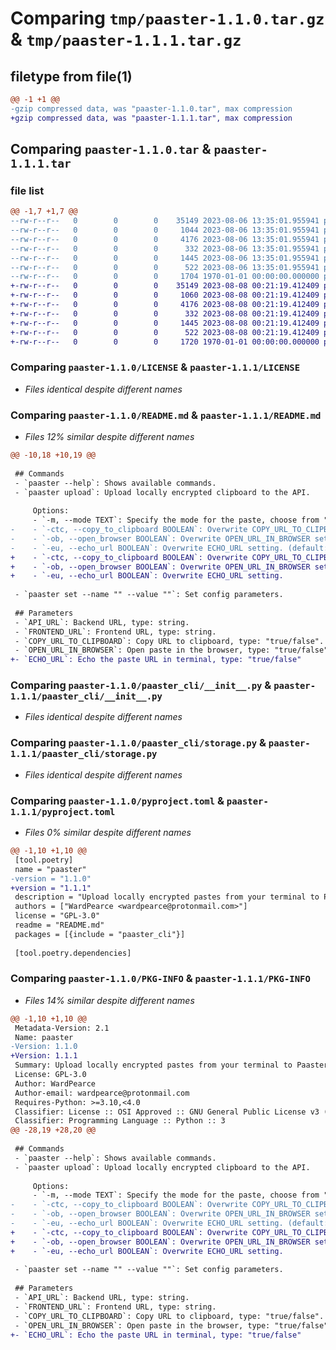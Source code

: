 # Comparing `tmp/paaster-1.1.0.tar.gz` & `tmp/paaster-1.1.1.tar.gz`

## filetype from file(1)

```diff
@@ -1 +1 @@
-gzip compressed data, was "paaster-1.1.0.tar", max compression
+gzip compressed data, was "paaster-1.1.1.tar", max compression
```

## Comparing `paaster-1.1.0.tar` & `paaster-1.1.1.tar`

### file list

```diff
@@ -1,7 +1,7 @@
--rw-r--r--   0        0        0    35149 2023-08-06 13:35:01.955941 paaster-1.1.0/LICENSE
--rw-r--r--   0        0        0     1044 2023-08-06 13:35:01.955941 paaster-1.1.0/README.md
--rw-r--r--   0        0        0     4176 2023-08-06 13:35:01.955941 paaster-1.1.0/paaster_cli/__init__.py
--rw-r--r--   0        0        0      332 2023-08-06 13:35:01.955941 paaster-1.1.0/paaster_cli/misc.py
--rw-r--r--   0        0        0     1445 2023-08-06 13:35:01.955941 paaster-1.1.0/paaster_cli/storage.py
--rw-r--r--   0        0        0      522 2023-08-06 13:35:01.955941 paaster-1.1.0/pyproject.toml
--rw-r--r--   0        0        0     1704 1970-01-01 00:00:00.000000 paaster-1.1.0/PKG-INFO
+-rw-r--r--   0        0        0    35149 2023-08-08 00:21:19.412409 paaster-1.1.1/LICENSE
+-rw-r--r--   0        0        0     1060 2023-08-08 00:21:19.412409 paaster-1.1.1/README.md
+-rw-r--r--   0        0        0     4176 2023-08-08 00:21:19.412409 paaster-1.1.1/paaster_cli/__init__.py
+-rw-r--r--   0        0        0      332 2023-08-08 00:21:19.412409 paaster-1.1.1/paaster_cli/misc.py
+-rw-r--r--   0        0        0     1445 2023-08-08 00:21:19.412409 paaster-1.1.1/paaster_cli/storage.py
+-rw-r--r--   0        0        0      522 2023-08-08 00:21:19.412409 paaster-1.1.1/pyproject.toml
+-rw-r--r--   0        0        0     1720 1970-01-01 00:00:00.000000 paaster-1.1.1/PKG-INFO
```

### Comparing `paaster-1.1.0/LICENSE` & `paaster-1.1.1/LICENSE`

 * *Files identical despite different names*

### Comparing `paaster-1.1.0/README.md` & `paaster-1.1.1/README.md`

 * *Files 12% similar despite different names*

```diff
@@ -10,18 +10,19 @@
 
 ## Commands
 - `paaster --help`: Shows available commands.
 - `paaster upload`: Upload locally encrypted clipboard to the API.
 
     Options:
     - `-m, --mode TEXT`: Specify the mode for the paste, choose from "clipboard", "file", or "inline". (default: clipboard)
-    - `-ctc, --copy_to_clipboard BOOLEAN`: Overwrite COPY_URL_TO_CLIPBOARD setting. (default: True)
-    - `-ob, --open_browser BOOLEAN`: Overwrite OPEN_URL_IN_BROWSER setting. (default: True)
-    - `-eu, --echo_url BOOLEAN`: Overwrite ECHO_URL setting. (default: False)
+    - `-ctc, --copy_to_clipboard BOOLEAN`: Overwrite COPY_URL_TO_CLIPBOARD setting.
+    - `-ob, --open_browser BOOLEAN`: Overwrite OPEN_URL_IN_BROWSER setting.
+    - `-eu, --echo_url BOOLEAN`: Overwrite ECHO_URL setting.
 
 - `paaster set --name "" --value ""`: Set config parameters.
 
 ## Parameters
 - `API_URL`: Backend URL, type: string.
 - `FRONTEND_URL`: Frontend URL, type: string.
 - `COPY_URL_TO_CLIPBOARD`: Copy URL to clipboard, type: "true/false".
 - `OPEN_URL_IN_BROWSER`: Open paste in the browser, type: "true/false".
+- `ECHO_URL`: Echo the paste URL in terminal, type: "true/false"
```

### Comparing `paaster-1.1.0/paaster_cli/__init__.py` & `paaster-1.1.1/paaster_cli/__init__.py`

 * *Files identical despite different names*

### Comparing `paaster-1.1.0/paaster_cli/storage.py` & `paaster-1.1.1/paaster_cli/storage.py`

 * *Files identical despite different names*

### Comparing `paaster-1.1.0/pyproject.toml` & `paaster-1.1.1/pyproject.toml`

 * *Files 0% similar despite different names*

```diff
@@ -1,10 +1,10 @@
 [tool.poetry]
 name = "paaster"
-version = "1.1.0"
+version = "1.1.1"
 description = "Upload locally encrypted pastes from your terminal to Paaster"
 authors = ["WardPearce <wardpearce@protonmail.com>"]
 license = "GPL-3.0"
 readme = "README.md"
 packages = [{include = "paaster_cli"}]
 
 [tool.poetry.dependencies]
```

### Comparing `paaster-1.1.0/PKG-INFO` & `paaster-1.1.1/PKG-INFO`

 * *Files 14% similar despite different names*

```diff
@@ -1,10 +1,10 @@
 Metadata-Version: 2.1
 Name: paaster
-Version: 1.1.0
+Version: 1.1.1
 Summary: Upload locally encrypted pastes from your terminal to Paaster
 License: GPL-3.0
 Author: WardPearce
 Author-email: wardpearce@protonmail.com
 Requires-Python: >=3.10,<4.0
 Classifier: License :: OSI Approved :: GNU General Public License v3 (GPLv3)
 Classifier: Programming Language :: Python :: 3
@@ -28,19 +28,20 @@
 
 ## Commands
 - `paaster --help`: Shows available commands.
 - `paaster upload`: Upload locally encrypted clipboard to the API.
 
     Options:
     - `-m, --mode TEXT`: Specify the mode for the paste, choose from "clipboard", "file", or "inline". (default: clipboard)
-    - `-ctc, --copy_to_clipboard BOOLEAN`: Overwrite COPY_URL_TO_CLIPBOARD setting. (default: True)
-    - `-ob, --open_browser BOOLEAN`: Overwrite OPEN_URL_IN_BROWSER setting. (default: True)
-    - `-eu, --echo_url BOOLEAN`: Overwrite ECHO_URL setting. (default: False)
+    - `-ctc, --copy_to_clipboard BOOLEAN`: Overwrite COPY_URL_TO_CLIPBOARD setting.
+    - `-ob, --open_browser BOOLEAN`: Overwrite OPEN_URL_IN_BROWSER setting.
+    - `-eu, --echo_url BOOLEAN`: Overwrite ECHO_URL setting.
 
 - `paaster set --name "" --value ""`: Set config parameters.
 
 ## Parameters
 - `API_URL`: Backend URL, type: string.
 - `FRONTEND_URL`: Frontend URL, type: string.
 - `COPY_URL_TO_CLIPBOARD`: Copy URL to clipboard, type: "true/false".
 - `OPEN_URL_IN_BROWSER`: Open paste in the browser, type: "true/false".
+- `ECHO_URL`: Echo the paste URL in terminal, type: "true/false"
```


